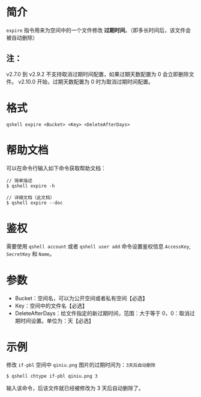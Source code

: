 # 简介
`expire` 指令用来为空间中的一个文件修改 **过期时间**。（即多长时间后，该文件会被自动删除）

## 注：
v2.7.0 到 v2.9.2 不支持取消过期时间配置，如果过期天数配置为 0 会立即删除文件。
v2.10.0 开始，过期天数配置为 0 时为取消过期时间配置。

# 格式
```
qshell expire <Bucket> <Key> <DeleteAfterDays>
```

# 帮助文档
可以在命令行输入如下命令获取帮助文档：
```
// 简单描述
$ qshell expire -h 

// 详细文档（此文档）
$ qshell expire --doc
```

# 鉴权
需要使用 `qshell account` 或者 `qshell user add` 命令设置鉴权信息 `AccessKey`, `SecretKey` 和 `Name`。

# 参数
- Bucket：空间名，可以为公开空间或者私有空间【必选】
- Key：空间中的文件名【必选】
- DeleteAfterDays：给文件指定的新过期时间，范围：大于等于 0，0：取消过期时间设置。单位为：天【必选】

# 示例
修改 `if-pbl` 空间中 `qiniu.png` 图片的过期时间为：`3天后自动删除`
```
$ qshell chtype if-pbl qiniu.png 3
```
输入该命令，后该文件就已经被修改为 3 天后自动删除了。
